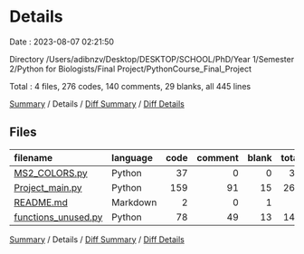 # Details

Date : 2023-08-07 02:21:50

Directory /Users/adibnzv/Desktop/DESKTOP/SCHOOL/PhD/Year 1/Semester 2/Python for Biologists/Final Project/PythonCourse_Final_Project

Total : 4 files,  276 codes, 140 comments, 29 blanks, all 445 lines

[Summary](results.md) / Details / [Diff Summary](diff.md) / [Diff Details](diff-details.md)

## Files
| filename | language | code | comment | blank | total |
| :--- | :--- | ---: | ---: | ---: | ---: |
| [MS2_COLORS.py](/MS2_COLORS.py) | Python | 37 | 0 | 0 | 37 |
| [Project_main.py](/Project_main.py) | Python | 159 | 91 | 15 | 265 |
| [README.md](/README.md) | Markdown | 2 | 0 | 1 | 3 |
| [functions_unused.py](/functions_unused.py) | Python | 78 | 49 | 13 | 140 |

[Summary](results.md) / Details / [Diff Summary](diff.md) / [Diff Details](diff-details.md)